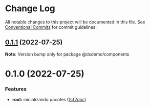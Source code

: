 # Change Log

All notable changes to this project will be documented in this file.
See [Conventional Commits](https://conventionalcommits.org) for commit guidelines.

## [0.1.1](https://github.com/thiagobrolly/dsdemo/compare/@dsdemo/components@0.1.0...@dsdemo/components@0.1.1) (2022-07-25)

**Note:** Version bump only for package @dsdemo/components





# 0.1.0 (2022-07-25)


### Features

* **root:** inicializando pacotes ([1cf2cbc](https://github.com/thiagobrolly/dsdemo/commit/1cf2cbcec716478e8d394b1b4bd010c5c491cb69))
